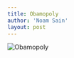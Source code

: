 ```yaml
---
title: Obamopoly
author: 'Noam Sain'
layout: post
---
```


![Obamopoly](https://2.bp.blogspot.com/_8aN4krk1nsk/SuNFfTJHPNI/AAAAAAAAARY/fXaVIb67yuc/s1600/image0011.jpg "Obamopoly")
